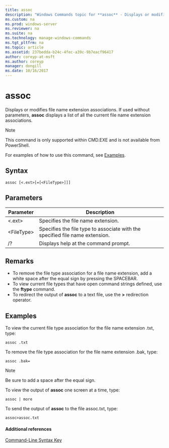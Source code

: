 ```yaml
---
title: assoc
description: "Windows Commands topic for **assoc** - Displays or modifies file name extension associations."
ms.custom: na
ms.prod: windows-server
ms.reviewer: na
ms.suite: na
ms.technology: manage-windows-commands
ms.tgt_pltfrm: na
ms.topic: article
ms.assetid: 237bedda-b24c-4fec-a39c-9b7eacf96417
author: coreyp-at-msft
ms.author: coreyp
manager: dongill
ms.date: 10/16/2017
---
```


# assoc



Displays or modifies file name extension associations. If used without parameters, **assoc** displays a list of all the current file name extension associations.

> [!NOTE]
> This command is only supported within CMD.EXE and is not available from PowerShell.
>

For examples of how to use this command, see [Examples](#BKMK_examples).

## Syntax

```
assoc [<.ext>[=[<FileType>]]]
```

## Parameters

|Parameter|Description|
|---------|-----------|
|<.ext>|Specifies the file name extension.|
|\<FileType>|Specifies the file type to associate with the specified file name extension.|
|/?|Displays help at the command prompt.|

## Remarks

-   To remove the file type association for a file name extension, add a white space after the equal sign by pressing the SPACEBAR.
-   To view current file types that have open command strings defined, use the **ftype** command.
-   To redirect the output of **assoc** to a text file, use the **>** redirection operator.

## <a name="BKMK_examples"></a>Examples

To view the current file type association for the file name extension .txt, type:
```
assoc .txt
```
To remove the file type association for the file name extension .bak, type:
```
assoc .bak= 
```

> [!NOTE]
> Be sure to add a space after the equal sign.

To view the output of **assoc** one screen at a time, type:
```
assoc | more
```
To send the output of **assoc** to the file assoc.txt, type:
```
assoc>assoc.txt
```

#### Additional references

[Command-Line Syntax Key](command-line-syntax-key.md)
